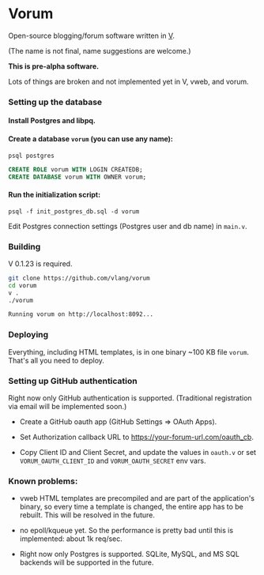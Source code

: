 # Vorum

Open-source blogging/forum software written in [V](https://github.com/vlang/v). 

(The name is not final, name suggestions are welcome.)

**This is pre-alpha software.**

Lots of things are broken and not implemented yet in V, vweb, and vorum.

### Setting up the database

#### Install Postgres and libpq.
#### Create a database `vorum` (you can use any name):

```shell
psql postgres
```

```sql
CREATE ROLE vorum WITH LOGIN CREATEDB;
CREATE DATABASE vorum WITH OWNER vorum;
```

#### Run the initialization script:

```
psql -f init_postgres_db.sql -d vorum
```

Edit Postgres connection settings (Postgres user and db name) in `main.v`.

### Building

V 0.1.23 is required.

```bash
git clone https://github.com/vlang/vorum
cd vorum
v .
./vorum

Running vorum on http://localhost:8092...
```

### Deploying

Everything, including HTML templates, is in one binary ~100 KB file `vorum`. That's all you need to deploy.

### Setting up GitHub authentication

Right now only GitHub authentication is supported. (Traditional registration via email will be implemented soon.)

- Create a GitHub oauth app (GitHub Settings => OAuth Apps).

- Set Authorization callback URL to https://your-forum-url.com/oauth_cb.

- Copy Client ID and Client Secret, and update the values in `oauth.v` or set `VORUM_OAUTH_CLIENT_ID` and `VORUM_OAUTH_SECRET` env vars.




### Known problems:

- vweb HTML templates are precompiled and are part of the application's binary, so every time a template is changed, the entire app has to be rebuilt. This will be resolved in the future.

- no epoll/kqueue yet. So the performance is pretty bad until this is implemented: about 1k req/sec.

- Right now only Postgres is supported. SQLite, MySQL, and MS SQL backends will be supported in the future.


